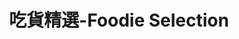 ---
title: "吃貨精選-Foodie Selection"
description: "探索全台美食競賽，發現在地美味，品嚐競技精神"
keywords:
  - 美食競賽
  - 台灣美食
  - 美食精選
datePublished: "2025-06-30"
dateModified: "2025-07-01"
city: "所有城市"
district: "所有行政區"
award: "所有獎項"
year: "2024"
page: 12
count: 406

restaurants:
  - name: "湄河泰國料理"
    address: "台北市大安區延吉街157-3號"
    phone: "0227523051"
    geo: "25.039559842386122, 121.55507075319439"
    google_map: "https://maps.app.goo.gl/pkiRsKHubQYLMPXt9"
    footinder: "https://footinder.com.tw/%E5%8F%B0%E5%8C%97%E5%B8%82%E5%A4%A7%E5%AE%89%E5%8D%80/36601/"
    official: "https://www.facebook.com/MaekungRestaurant/"
    award:
    - name: "500盤"
      year: "2024"
  - name: "明水397食堂(暫時關閉)"
    address: "台北市中山區北安路538巷1弄11號"
    phone: "0225325687"
    geo: "25.08011439002764, 121.54845556436868"
    google_map: "https://maps.app.goo.gl/w64f3A2jxzkmWee89"
    footinder: "https://footinder.com.tw/%e5%8f%b0%e5%8c%97%e5%b8%82%e4%b8%ad%e5%b1%b1%e5%8d%80/50077/"
    official: ""
    award:
    - name: "500盤"
      year: "2024"
  - name: "豐華小館"
    address: "新北市板橋區雙十路二段209號"
    phone: "0282529789"
    geo: "25.028944449484097, 121.47322423616514"
    google_map: "https://maps.app.goo.gl/ZE5UPg3uecsF1xG78"
    footinder: "https://footinder.com.tw/%E6%96%B0%E5%8C%97%E5%B8%82%E6%9D%BF%E6%A9%8B%E5%8D%80/6644/"
    official: "https://fonhua.blogspot.com/"
    award:
    - name: "500盤"
      year: "2024"
  - name: "都鮨蘭奢待 日法小料亭"
    address: "台北市大安區敦化南路一段295巷10號"
    phone: "0227000099"
    geo: "25.03542050676442, 121.54978014754603"
    google_map: "https://maps.app.goo.gl/QNsB2zh5x8WXSgU28"
    footinder: "https://footinder.com.tw/%e5%8f%b0%e5%8c%97%e5%b8%82%e5%a4%a7%e5%ae%89%e5%8d%80/32981/"
    official: "https://www.facebook.com/SushiRanjatai/"
    award:
    - name: "500盤"
      year: "2024"
  - name: "鼎旺麻辣鍋"
    address: "台北市大安區大安路一段251號1樓"
    phone: "0227044172"
    geo: "25.03371026536124, 121.54616640063452"
    google_map: "https://maps.app.goo.gl/cYp9TAkUa5Tqy9Cm9"
    footinder: "https://footinder.com.tw/%E5%8F%B0%E5%8C%97%E5%B8%82%E5%A4%A7%E5%AE%89%E5%8D%80/32694/"
    official: "https://www.facebook.com/dingwangone/"
    award:
    - name: "500盤"
      year: "2024"
  - name: "斗煥坪水餃館"
    address: "苗栗縣頭份市中正二路210號"
    phone: "037660166"
    geo: "24.680302336757983, 120.9468297837565"
    google_map: "https://maps.app.goo.gl/6oHAV4658nAmiz7R9"
    footinder: "https://footinder.com.tw/%E8%8B%97%E6%A0%97%E7%B8%A3%E9%A0%AD%E4%BB%BD%E5%B8%82/74641/"
    official: "https://www.facebook.com/DHPdumpling/"
    award:
    - name: "500盤"
      year: "2024"
  - name: "德朗火鍋"
    address: "分店眾多請自行搜尋"
    phone: ""
    geo: ""
    google_map: "https://www.google.com/maps/search/%E5%BE%B7%E6%9C%97%E7%81%AB%E9%8D%8B/@25.0637936,121.5392536,13.38z?entry=ttu&g_ep=EgoyMDI1MDYyMy4yIKXMDSoASAFQAw%3D%3D"
    footinder: "https://footinder.com.tw/%E5%8F%B0%E5%8C%97%E5%B8%82%E5%85%A7%E6%B9%96%E5%8D%80/42802/"
    official: "https://hotpot.deloin.com.tw/"
    award:
    - name: "500盤"
      year: "2024"
  - name: "大正浪漫日本料理"
    address: "台北市中山區復興南路一段30巷1號"
    phone: "0227720680"
    geo: "25.046382572792798, 121.5434877645845"
    google_map: "https://maps.app.goo.gl/ixRWfUEn4JqfgiBu7"
    footinder: "https://footinder.com.tw/%e5%8f%b0%e5%8c%97%e5%b8%82%e4%b8%ad%e5%b1%b1%e5%8d%80/8442/"
    official: "https://www.facebook.com/Taishouroman/"
    award:
    - name: "500盤"
      year: "2024"
  - name: "東方饌黔天下貴州主題餐廳"
    address: "台北市大同區迪化街一段358之2號"
    phone: "0225577872"
    geo: "25.06284714933567, 121.50909957096867"
    google_map: "https://maps.app.goo.gl/LejgiNmG5sWQmCm67"
    footinder: "https://footinder.com.tw/%e5%8f%b0%e5%8c%97%e5%b8%82%e5%a4%a7%e5%90%8c%e5%8d%80/7487/"
    official: "http://www.ocg.url.tw/"
    award:
    - name: "500盤"
      year: "2024"
---